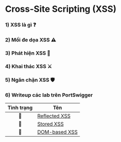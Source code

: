 # Cross-Site Scripting (XSS)

### 1) XSS là gì ❓

### 2) Mối đe dọa XSS ⚠

### 3) Phát hiện XSS 🔎

### 4) Khai thác XSS ⚔

### 5) Ngăn chặn XSS 🛡

### 6) Writeup các lab trên PortSwigger

| Tình trạng | Tên |
|:-:|-|
| 📁 | [Reflected XSS ](https://github.com/C4T-cat/WriteUp_Port_Swigger/tree/main/Cross-Site%20Scripting%20(XSS)/Reflected%20XSS) |
| 📁 | [Stored XSS ](https://github.com/C4T-cat/WriteUp_Port_Swigger/tree/main/Cross-Site%20Scripting%20(XSS)/Stored%20XSS) |
| 📁 | [DOM-based XSS ](https://github.com/C4T-cat/WriteUp_Port_Swigger/tree/main/Cross-Site%20Scripting%20(XSS)/DOM-bases) |
